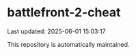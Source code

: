 # battlefront-2-cheat

Last updated: 2025-06-01 15:03:17

This repository is automatically maintained.
